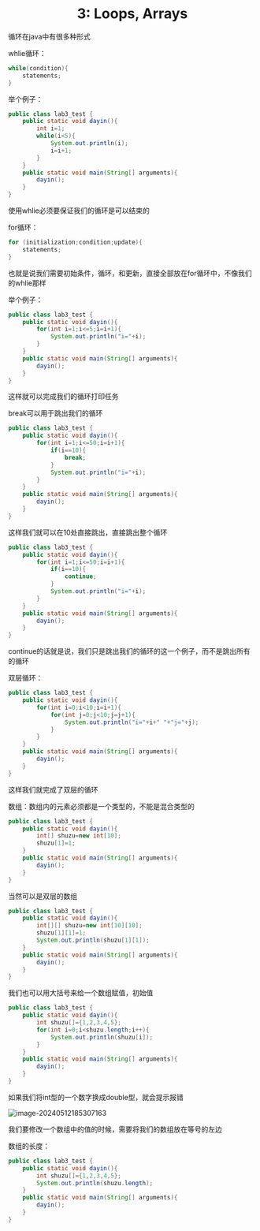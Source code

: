 # <center>3: Loops, Arrays</center>



循环在java中有很多种形式

whlie循环：

```java
while(condition){
    statements;
}
```

举个例子：

```java
public class lab3_test {
    public static void dayin(){
        int i=1;
        while(i<5){
            System.out.println(i);
            i=i+1;
        }
    }
    public static void main(String[] arguments){
        dayin();
    }
}
```

使用whlie必须要保证我们的循环是可以结束的



for循环：

```java
for (initialization;condition;update){
	statements;
}
```

也就是说我们需要初始条件，循环，和更新，直接全部放在for循环中，不像我们的whlie那样

举个例子：

```java
public class lab3_test {
    public static void dayin(){
        for(int i=1;i<=5;i=i+1){
            System.out.println("i="+i);
        }
    }
    public static void main(String[] arguments){
        dayin();
    }
}
```

这样就可以完成我们的循环打印任务

break可以用于跳出我们的循环

```java
public class lab3_test {
    public static void dayin(){
        for(int i=1;i<=50;i=i+1){
            if(i==10){
                break;
            }
            System.out.println("i="+i);
        }
    }
    public static void main(String[] arguments){
        dayin();
    }
}
```

这样我们就可以在10处直接跳出，直接跳出整个循环

```java
public class lab3_test {
    public static void dayin(){
        for(int i=1;i<=50;i=i+1){
            if(i==10){
                continue;
            }
            System.out.println("i="+i);
        }
    }
    public static void main(String[] arguments){
        dayin();
    }
}
```

continue的话就是说，我们只是跳出我们的循环的这一个例子，而不是跳出所有的循环

双层循环：

```java
public class lab3_test {
    public static void dayin(){
        for(int i=0;i<10;i=i+1){
            for(int j=0;j<10;j=j+1){
                System.out.println("i="+i+" "+"j="+j);
            }
        }
    }
    public static void main(String[] arguments){
        dayin();
    }
}
```

这样我们就完成了双层的循环



数组：数组内的元素必须都是一个类型的，不能是混合类型的

```java
public class lab3_test {
    public static void dayin(){
        int[] shuzu=new int[10];
        shuzu[1]=1;
    }
    public static void main(String[] arguments){
        dayin();
    }
}
```

当然可以是双层的数组

```java
public class lab3_test {
    public static void dayin(){
        int[][] shuzu=new int[10][10];
        shuzu[1][1]=1;
        System.out.println(shuzu[1][1]);
    }
    public static void main(String[] arguments){
        dayin();
    }
}
```

我们也可以用大括号来给一个数组赋值，初始值

```java
public class lab3_test {
    public static void dayin(){
        int shuzu[]={1,2,3,4,5};
        for(int i=0;i<shuzu.length;i++){
            System.out.println(shuzu[i]);
        }
    }
    public static void main(String[] arguments){
        dayin();
    }
}
```

如果我们将int型的一个数字换成double型，就会提示报错

![image-20240512185307163](E:\学学学\本科\CS\JAVA\week3\week3.assets\image-20240512185307163.png)

我们要修改一个数组中的值的时候，需要将我们的数组放在等号的左边

数组的长度：

```java
public class lab3_test {
    public static void dayin(){
        int shuzu[]={1,2,3,4,5};
        System.out.println(shuzu.length);
    }
    public static void main(String[] arguments){
        dayin();
    }
}
```


